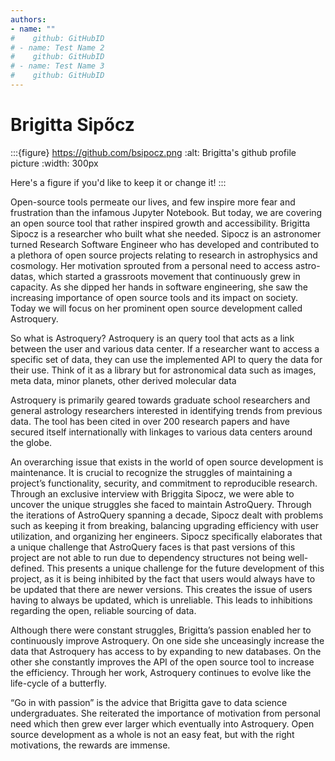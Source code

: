 ```yaml
---
authors: 
- name: ""
#    github: GitHubID
# - name: Test Name 2
#    github: GitHubID
# - name: Test Name 3
#    github: GitHubID
---
```


# Brigitta Sipőcz

:::{figure} https://github.com/bsipocz.png
:alt: Brigitta's github profile picture
:width: 300px

Here's a figure if you'd like to keep it or change it!
:::

Open-source tools permeate our lives, and few inspire more fear and frustration than the infamous Jupyter Notebook. But today, we are covering an open source tool that rather inspired growth and accessibility. Brigitta Sipocz is a researcher who built what she needed. Sipocz is an astronomer turned Research Software Engineer who has developed and contributed to a plethora of open source projects relating to research in astrophysics and cosmology. Her motivation sprouted from a personal need to access astro-datas, which started a grassroots movement that continuously grew in capacity. As she dipped her hands in software engineering, she saw the increasing importance of open source tools and its impact on society. Today we will focus on her prominent open source development called Astroquery. 

So what is Astroquery? Astroquery is an query tool that acts as a link between the user and various data center. If a researcher want to access a specific set of data, they can use the implemented API to query the data for their use. Think of it as a library but for astronomical data such as images, meta data, minor planets, other derived molecular data

Astroquery is primarily geared towards graduate school researchers and general astrology researchers interested in identifying trends from previous data. The tool has been cited in over 200 research papers and have secured itself internationally with linkages to various data centers around the globe.

An overarching issue that exists in the world of open source development is maintenance. It is crucial to recognize the struggles of maintaining a project’s functionality, security, and commitment to reproducible research. Through an exclusive interview with Briggita Sipocz, we were able to uncover the unique struggles she faced to maintain AstroQuery. Through the iterations of AstroQuery spanning a decade, Sipocz dealt with problems such as keeping it from breaking, balancing upgrading efficiency with user utilization, and organizing her engineers. Sipocz specifically elaborates that a unique challenge that AstroQuery faces is that past versions of this project are not able to run due to dependency structures not being well-defined. This presents a unique challenge for the future development of this project, as it is being inhibited by the fact that users would always have to be updated that there are newer versions. This creates the issue of users having to always be updated, which is unreliable. This leads to inhibitions regarding the open, reliable sourcing of data.

Although there were constant struggles, Brigitta’s passion enabled her to continuously improve Astroquery. On one side she unceasingly increase the data that Astroquery has access to by expanding to new databases. On the other she constantly improves the API of the open source tool to increase the efficiency. Through her work, Astroquery continues to evolve like the life-cycle of a butterfly.
	
“Go in with passion” is the advice that Brigitta gave to data science undergraduates. She reiterated the importance of motivation from personal need which then grew ever larger which eventually into Astroquery. Open source development as a whole is not an easy feat, but with the right motivations, the rewards are immense.



